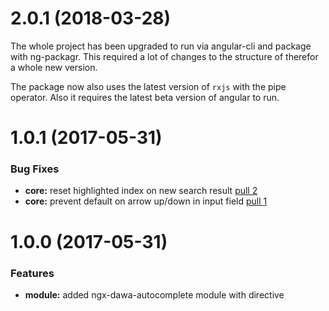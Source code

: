 # 2.0.1 (2018-03-28)

The whole project has been upgraded to run via angular-cli and package with ng-packagr. This required a lot of changes to the structure of therefor a whole new version.

The package now also uses the latest version of `rxjs` with the pipe operator. Also it requires the latest beta version of angular to run.


# 1.0.1 (2017-05-31)

### Bug Fixes

* **core:** reset highlighted index on new search result [pull 2](https://github.com/DineroRegnskab/ngx-dawa-autocomplete/pull/2)
* **core:** prevent default on arrow up/down in input field [pull 1](https://github.com/DineroRegnskab/ngx-dawa-autocomplete/pull/1)


# 1.0.0 (2017-05-31)

### Features

* **module:** added ngx-dawa-autocomplete module with directive